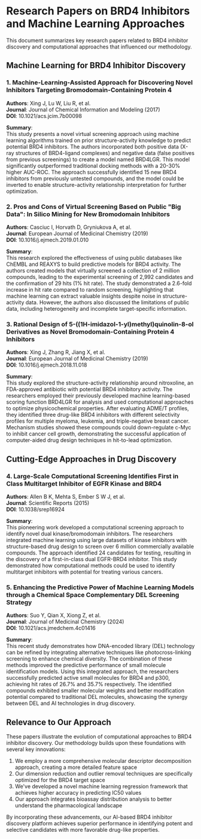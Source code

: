 # Research Papers on BRD4 Inhibitors and Machine Learning Approaches

This document summarizes key research papers related to BRD4 inhibitor discovery and computational approaches that influenced our methodology.

## Machine Learning for BRD4 Inhibitor Discovery

### 1. Machine-Learning-Assisted Approach for Discovering Novel Inhibitors Targeting Bromodomain-Containing Protein 4

**Authors**: Xing J, Lu W, Liu R, et al.  
**Journal**: Journal of Chemical Information and Modeling (2017)  
**DOI**: 10.1021/acs.jcim.7b00098

**Summary**:  
This study presents a novel virtual screening approach using machine learning algorithms trained on prior structure-activity knowledge to predict potential BRD4 inhibitors. The authors incorporated both positive data (X-ray structures of BRD4-ligand complexes) and negative data (false positives from previous screenings) to create a model named BRD4LGR. This model significantly outperformed traditional docking methods with a 20-30% higher AUC-ROC. The approach successfully identified 15 new BRD4 inhibitors from previously untested compounds, and the model could be inverted to enable structure-activity relationship interpretation for further optimization.

### 2. Pros and Cons of Virtual Screening Based on Public "Big Data": In Silico Mining for New Bromodomain Inhibitors

**Authors**: Casciuc I, Horvath D, Gryniukova A, et al.  
**Journal**: European Journal of Medicinal Chemistry (2019)  
**DOI**: 10.1016/j.ejmech.2019.01.010

**Summary**:  
This research explored the effectiveness of using public databases like ChEMBL and REAXYS to build predictive models for BRD4 activity. The authors created models that virtually screened a collection of 2 million compounds, leading to the experimental screening of 2,992 candidates and the confirmation of 29 hits (1% hit rate). The study demonstrated a 2.6-fold increase in hit rate compared to random screening, highlighting that machine learning can extract valuable insights despite noise in structure-activity data. However, the authors also discussed the limitations of public data, including heterogeneity and incomplete target-specific information.

### 3. Rational Design of 5-((1H-imidazol-1-yl)methyl)quinolin-8-ol Derivatives as Novel Bromodomain-Containing Protein 4 Inhibitors

**Authors**: Xing J, Zhang R, Jiang X, et al.  
**Journal**: European Journal of Medicinal Chemistry (2019)  
**DOI**: 10.1016/j.ejmech.2018.11.018

**Summary**:  
This study explored the structure-activity relationship around nitroxoline, an FDA-approved antibiotic with potential BRD4 inhibitory activity. The researchers employed their previously developed machine learning-based scoring function BRD4LGR for analysis and used computational approaches to optimize physicochemical properties. After evaluating ADME/T profiles, they identified three drug-like BRD4 inhibitors with different selectivity profiles for multiple myeloma, leukemia, and triple-negative breast cancer. Mechanism studies showed these compounds could down-regulate c-Myc to inhibit cancer cell growth, demonstrating the successful application of computer-aided drug design techniques in hit-to-lead optimization.

## Cutting-Edge Approaches in Drug Discovery

### 4. Large-Scale Computational Screening Identifies First in Class Multitarget Inhibitor of EGFR Kinase and BRD4

**Authors**: Allen B K, Mehta S, Ember S W J, et al.  
**Journal**: Scientific Reports (2015)  
**DOI**: 10.1038/srep16924

**Summary**:  
This pioneering work developed a computational screening approach to identify novel dual kinase/bromodomain inhibitors. The researchers integrated machine learning using large datasets of kinase inhibitors with structure-based drug design to screen over 6 million commercially available compounds. The approach identified 24 candidates for testing, resulting in the discovery of a first-in-class dual EGFR-BRD4 inhibitor. This study demonstrated how computational methods could be used to identify multitarget inhibitors with potential for treating various cancers.

### 5. Enhancing the Predictive Power of Machine Learning Models through a Chemical Space Complementary DEL Screening Strategy

**Authors**: Suo Y, Qian X, Xiong Z, et al.  
**Journal**: Journal of Medicinal Chemistry (2024)  
**DOI**: 10.1021/acs.jmedchem.4c01416

**Summary**:  
This recent study demonstrates how DNA-encoded library (DEL) technology can be refined by integrating alternative techniques like photocross-linking screening to enhance chemical diversity. The combination of these methods improved the predictive performance of small molecule identification models. Using this integrated approach, the researchers successfully predicted active small molecules for BRD4 and p300, achieving hit rates of 26.7% and 35.7% respectively. The identified compounds exhibited smaller molecular weights and better modification potential compared to traditional DEL molecules, showcasing the synergy between DEL and AI technologies in drug discovery.

## Relevance to Our Approach

These papers illustrate the evolution of computational approaches to BRD4 inhibitor discovery. Our methodology builds upon these foundations with several key innovations:

1. We employ a more comprehensive molecular descriptor decomposition approach, creating a more detailed feature space
2. Our dimension reduction and outlier removal techniques are specifically optimized for the BRD4 target space
3. We've developed a novel machine learning regression framework that achieves higher accuracy in predicting IC50 values
4. Our approach integrates bioassay distribution analysis to better understand the pharmacological landscape

By incorporating these advancements, our AI-based BRD4 inhibitor discovery platform achieves superior performance in identifying potent and selective candidates with more favorable drug-like properties.
